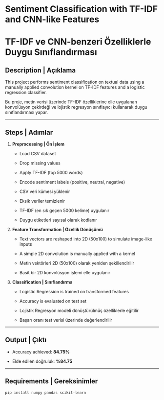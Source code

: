 #  Sentiment Classification with TF-IDF and CNN-like Features  
#  TF-IDF ve CNN-benzeri Özelliklerle Duygu Sınıflandırması

##  Description | Açıklama

This project performs sentiment classification on textual data using a manually applied convolution kernel on TF-IDF features and a logistic regression classifier.

Bu proje, metin verisi üzerinde TF-IDF özelliklerine elle uygulanan konvolüsyon çekirdeği ve lojistik regresyon sınıflayıcı kullanarak duygu sınıflandırması yapar.

---

##  Steps | Adımlar

1. **Preprocessing | Ön İşlem**
   - Load CSV dataset  
   - Drop missing values  
   - Apply TF-IDF (top 5000 words)  
   - Encode sentiment labels (positive, neutral, negative)

   - CSV veri kümesi yüklenir  
   - Eksik veriler temizlenir  
   - TF-IDF (en sık geçen 5000 kelime) uygulanır  
   - Duygu etiketleri sayısal olarak kodlanır

2. **Feature Transformation | Özellik Dönüşümü**
   - Text vectors are reshaped into 2D (50x100) to simulate image-like inputs  
   - A simple 2D convolution is manually applied with a kernel  

   - Metin vektörleri 2D (50x100) olarak yeniden şekillendirilir  
   - Basit bir 2D konvolüsyon işlemi elle uygulanır

3. **Classification | Sınıflandırma**
   - Logistic Regression is trained on transformed features  
   - Accuracy is evaluated on test set  

   - Lojistik Regresyon modeli dönüştürülmüş özelliklerle eğitilir  
   - Başarı oranı test verisi üzerinde değerlendirilir

---

##  Output | Çıktı

- Accuracy achieved: **84.75%**

- Elde edilen doğruluk: **%84.75**

---

##  Requirements | Gereksinimler

```bash
pip install numpy pandas scikit-learn
